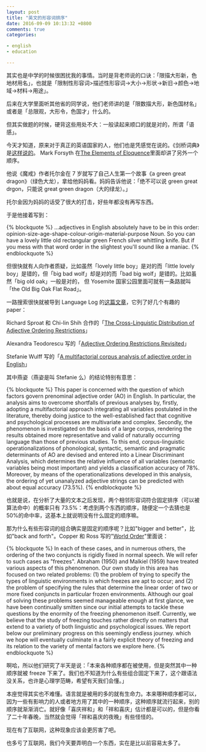 ```yaml
---
layout: post
title: "英文的形容词排序"
date: 2016-09-09 10:13:32 +0800
comments: true
categories:

- english
- education

---
```


其实也是中学的时候很困扰我的事情。当时是背老师说的口诀：「限描大形新，色地材用名」，也就是「限制性形容词>描述性形容词->大小->形状->新旧->颜色->地域->材料->用途」。

后来在大学里面听其他省的同学说，他们老师讲的是「限数描大形，新色国材名」或者是「总限观，大形令，色国才」什么的。

但其实做题的时候，硬背这些用处不大：一般读起来顺口的就是对的，所谓「语感」。

今天才知道，原来对于真正的英语国家的人，他们也是凭感觉在说的。《剑桥词典》是[这样说的](http://dictionary.cambridge.org/us/grammar/british-grammar/adjectives-order)。
Mark Forsyth 在[The Elements of Eloquence](https://www.amazon.com/exec/obidos/ASIN/1848316216/ref=nosim/0sil8)里面却讲了另外一个顺序。

他说《魔戒》作者托尔金在 7 岁就写了自己人生第一个故事《a green great dragon》（绿色大龙），拿给他妈妈看。妈妈告诉他说：「绝不可以说 green great drgon，只能说 great green dragon（大的绿龙）。」

托尔金因为妈妈的话受了很大的打击，好些年都没有再写东西。

于是他接着写到：

{% blockquote %}
...adjectives in English absolutely have to be in this order: opinion-size-age-shape-colour-origin-material-purpose Noun. So you can have a lovely little old rectangular green French silver whittling knife. But if you mess with that word order in the slightest you'll sound like a maniac.
{% endblockquote %}

但很快就有人向作者质疑，比如虽然「lovely little boy」是对的而「little lovely boy」是错的，但「big bad wolf」却是对的而「bad big wolf」是错的。比如虽然「big old oak」一般是对的， 但 Yosemite 国家公园里面可就有一条路就叫「the Old Big Oak Flat Road」。

一路搜索很快就被导到 Language Log 的[这篇文章](http://languagelog.ldc.upenn.edu/nll/?p=27890)，它列了好几个有趣的 paper：

Richard Sproat 和 Chi-lin Shih 合作的「[The Cross-Linguistic Distribution of Adjective Ordering Restrictions](http://link.springer.com/chapter/10.1007/978-94-011-3818-5_30)」

Alexandra Teodorescu 写的「[Adjective Ordering Restrictions Revisited](http://www.lingref.com/cpp/wccfl/25/paper1473.pdf)」

Stefanie Wulff 写的「[A multifactorial corpus analysis of adjective order in English](http://citeseerx.ist.psu.edu/viewdoc/download?doi=10.1.1.90.2790&rep=rep1&type=pdf)」

其中燕姿（燕姿是叫 Stefanie 么）的结论特别有意思：


{% blockquote %}
This paper is concerned with the question of which factors govern prenominal adjective order (AO) in English. In particular, the analysis aims to overcome shortfalls of previous analyses by, firstly, adopting a multifactorial approach integrating all variables postulated in the literature, thereby doing justice to the well-established fact that cognitive and psychological processes are multivariate and complex. Secondly, the phenomenon is investigated on the basis of a large corpus, rendering the results obtained more representative and valid of naturally occurring language than those of previous studies. To this end, corpus-linguistic operationalizations of phonological, syntactic, semantic and pragmatic determinants of AO are devised and entered into a Linear Discriminant Analysis, which determines the relative influence of all variables (semantic variables being most important) and yields a classification accuracy of 78%. Moreover, by means of the operationalizations developed in this analysis, the ordering of yet unanalyzed adjective strings can be predicted with about equal accuracy (73.5%).
{% endblockquote %}

也就是说，在分析了大量的文本之后发现，两个相邻形容词符合固定排序（可以被算法命中）的概率只有 73.5%：考虑到两个东西的顺序，随便定一个去猜也是 50%的命中率，这基本上就说明没有什么固定的顺序嘛。

那为什么有些形容词的组合确实是固定的顺序呢？比如"bigger and better"，比如"back and forth"。Copper 和 Ross 写的"[World Order](http://www-personal.umich.edu/~jlawler/haj/worldorder.pdf)"里面说：


{% blockquote %}
In each of these cases, and in numerous others, the ordering of the two conjuncts is rigidly fixed in normal speech. We will refer to such cases as "freezes". Abraham (1950) and Malkiel (1959) have treated various aspects of this phenomenon. Our own study in this area has focused on two related problems: (1) the problem of trying to specify the types of linguistic environments in which freezes are apt to occur; and (2) the problem of specifying the rules that determine the linear order of two or more fixed conjuncts in particular frozen environments. Although our goal of solving these problems seemed manageable enough at first glance, we have been continually smitten since our initial attempts to tackle these questions by the enormity of the freezing phenomenon itself. Currently, we believe that the study of freezing touches rather directly on matters that extend to a variety of both linguistic and psychological issues. We report below our preliminary progress on this seemingly endless journey. which we hope will eventually culminate in a fairly explicit theory of freezing and its relation to the variety of mental factors we explore here.
{% endblockquote %}

啊哈，所以他们研究了半天是说：「本来各种顺序都在被使用，但是突然其中一种顺序就被 freeze 下来了。我们也不知道为什么有些组合固定下来了，这个跟语法没关系，也许是心理学范畴，希望有天我们会懂。」

本座觉得其实也不难懂。语言就是被用的多的就有生命力。本来哪种顺序都可以，因为一些有影响力的人或者地方用了其中的一种顺序，这种顺序就流行起来，别的顺序就渐渐消亡。就好像「喜庆祥和」和「祥和喜庆」估计都是可以的，但是你看了二十年春晚，当然就会觉得「祥和喜庆的夜晚」有些怪怪的。

现在有了互联网，这种现象应该会更厉害了吧。

也多亏了互联网，我们今天要弄明白一个东西，实在是比以前容易太多了。


